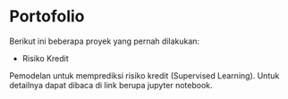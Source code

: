 # Portofolio
Berikut ini beberapa proyek yang pernah dilakukan:
- Risiko Kredit

Pemodelan untuk memprediksi risiko kredit (Supervised Learning). Untuk detailnya dapat dibaca di link berupa jupyter notebook.
